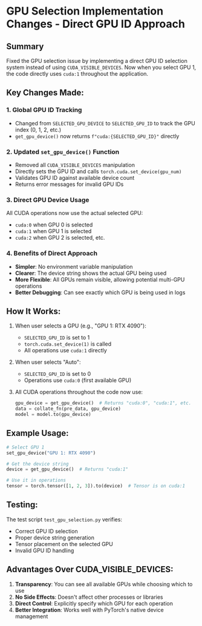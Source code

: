 # GPU Selection Implementation Changes - Direct GPU ID Approach

## Summary
Fixed the GPU selection issue by implementing a direct GPU ID selection system instead of using `CUDA_VISIBLE_DEVICES`. Now when you select GPU 1, the code directly uses `cuda:1` throughout the application.

## Key Changes Made:

### 1. Global GPU ID Tracking
- Changed from `SELECTED_GPU_DEVICE` to `SELECTED_GPU_ID` to track the GPU index (0, 1, 2, etc.)
- `get_gpu_device()` now returns `f"cuda:{SELECTED_GPU_ID}"` directly

### 2. Updated `set_gpu_device()` Function
- Removed all `CUDA_VISIBLE_DEVICES` manipulation
- Directly sets the GPU ID and calls `torch.cuda.set_device(gpu_num)`
- Validates GPU ID against available device count
- Returns error messages for invalid GPU IDs

### 3. Direct GPU Device Usage
All CUDA operations now use the actual selected GPU:
- `cuda:0` when GPU 0 is selected
- `cuda:1` when GPU 1 is selected
- `cuda:2` when GPU 2 is selected, etc.

### 4. Benefits of Direct Approach
- **Simpler**: No environment variable manipulation
- **Clearer**: The device string shows the actual GPU being used
- **More Flexible**: All GPUs remain visible, allowing potential multi-GPU operations
- **Better Debugging**: Can see exactly which GPU is being used in logs

## How It Works:

1. When user selects a GPU (e.g., "GPU 1: RTX 4090"):
   - `SELECTED_GPU_ID` is set to 1
   - `torch.cuda.set_device(1)` is called
   - All operations use `cuda:1` directly

2. When user selects "Auto":
   - `SELECTED_GPU_ID` is set to 0
   - Operations use `cuda:0` (first available GPU)

3. All CUDA operations throughout the code now use:
   ```python
   gpu_device = get_gpu_device()  # Returns "cuda:0", "cuda:1", etc.
   data = collate_fn(pre_data, gpu_device)
   model = model.to(gpu_device)
   ```

## Example Usage:
```python
# Select GPU 1
set_gpu_device("GPU 1: RTX 4090")

# Get the device string
device = get_gpu_device()  # Returns "cuda:1"

# Use it in operations
tensor = torch.tensor([1, 2, 3]).to(device)  # Tensor is on cuda:1
```

## Testing:
The test script `test_gpu_selection.py` verifies:
- Correct GPU ID selection
- Proper device string generation
- Tensor placement on the selected GPU
- Invalid GPU ID handling

## Advantages Over CUDA_VISIBLE_DEVICES:
1. **Transparency**: You can see all available GPUs while choosing which to use
2. **No Side Effects**: Doesn't affect other processes or libraries
3. **Direct Control**: Explicitly specify which GPU for each operation
4. **Better Integration**: Works well with PyTorch's native device management 